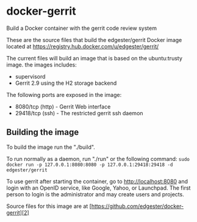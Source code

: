 docker-gerrit
=============

Build a Docker container with the gerrit code review system

These are the source files that build the edgester/gerrit Docker image
located at https://registry.hub.docker.com/u/edgester/gerrit/

The current files will build an image that is based on the ubuntu:trusty
image. the images includes:

  * supervisord
  * Gerrit 2.9 using the H2 storage backend

The following ports are exposed in the image:

  * 8080/tcp (http) - Gerrit Web interface
  * 29418/tcp (ssh) - The restricted gerrit ssh daemon


## Building the image

To build the image run the "./build".

To run normally as a daemon, run "./run" or the following command:
`sudo docker run -p 127.0.0.1:8080:8080 -p 127.0.0.1:29418:29418 -d edgester/gerrit `

To use gerrit after starting the container, go to [http://localhost:8080][1] and login with an OpenID service, like Google, Yahoo, or Launchpad. The first person to login is the administrator and may create users and projects.

Source files for this image are at [https://github.com/edgester/docker-gerrit][2]

  [1]: http://localhost:8080
  [2]: https://github.com/edgester/docker-gerrit
